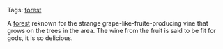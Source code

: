 Tags: [forest](Forests)

A [forest](Forests) reknown for the strange grape-like-fruite-producing vine that grows on the trees in the area. The wine from the fruit is said to be fit for gods, it is so delicious. 